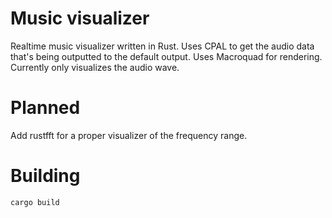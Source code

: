 # Music visualizer

Realtime music visualizer written in Rust. Uses CPAL to get the audio data that's being outputted to the default output. Uses Macroquad for rendering. Currently only visualizes the audio wave.

# Planned

Add rustfft for a proper visualizer of the frequency range.

# Building
`cargo build`
